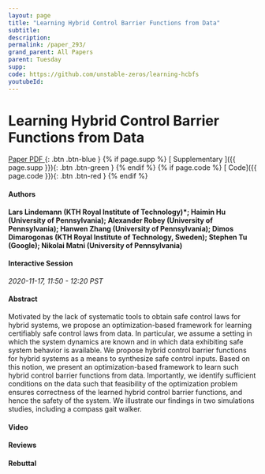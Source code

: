 ```yaml
---
layout: page
title: "Learning Hybrid Control Barrier Functions from Data"
subtitle: 
description:
permalink: /paper_293/
grand_parent: All Papers
parent: Tuesday
supp: 
code: https://github.com/unstable-zeros/learning-hcbfs
youtubeId: 
---
```


# Learning Hybrid Control Barrier Functions from Data

[<i class="fa fa-file-text-o" aria-hidden="true"></i> Paper PDF ](https://drive.google.com/file/d/1Aic58kKFuu1Ik1uOduePc1G1k8IF4upE/view){: .btn .btn-blue } {% if page.supp %} [<i class="fa fa-file-text-o" aria-hidden="true"></i> Supplementary ]({{ page.supp }}){: .btn .btn-green } {% endif %} {% if page.code %} [<i class="fa fa-github" aria-hidden="true"></i> Code]({{ page.code }}){: .btn .btn-red }
{% endif %}

#### Authors
**Lars Lindemann (KTH Royal Institute of Technology)*; Haimin Hu (University of Pennsylvania); Alexander Robey (University of Pennsylvania); Hanwen Zhang (University of Pennsylvania); Dimos Dimarogonas (KTH Royal Institute of Technology, Sweden); Stephen Tu (Google); Nikolai Matni (University of Pennsylvania)**

#### Interactive Session
*2020-11-17, 11:50 - 12:20 PST*

#### Abstract
Motivated by the lack of systematic tools to obtain safe control laws for hybrid systems, we propose an optimization-based framework for learning certifiably safe control laws from data. In particular, we assume a setting in which the system dynamics are known and in which data exhibiting safe system behavior is available. We propose hybrid control barrier functions for hybrid systems as a means to synthesize safe control inputs. Based on this notion, we present an optimization-based framework to learn such hybrid control barrier functions from data. Importantly, we identify sufficient conditions on the data such that feasibility of the optimization problem ensures correctness of the learned hybrid control barrier functions, and hence the safety of the system. We illustrate our findings in two simulations studies, including a compass gait walker.


#### Video 

#### Reviews

#### Rebuttal
